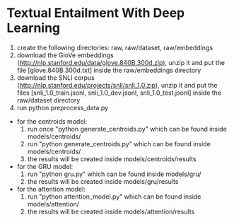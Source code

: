 # Textual Entailment With Deep Learning
1. create the following directories: raw, raw/dataset, raw/embeddings
2. download the GloVe embeddings (http://nlp.stanford.edu/data/glove.840B.300d.zip), unzip it and put the file [glove.840B.300d.txt] inside the raw/embeddings directory
3. download the SNLI corpus (http://nlp.stanford.edu/projects/snli/snli_1.0.zip), unzip it and put the files [snli_1.0_train.jsonl, snli_1.0_dev.jsonl, snli_1.0_test.jsonl] inside the raw/dataset directory
4. run python preprocess_data.py

* for the centroids model:
  1. run once "python generate_centroids.py" which can be found inside models/centroids/
  2. run "python generate_centroids.py" which can be found inside models/centroids/
  3. the results will be created inside models/centroids/results
* for the GRU model:
  1. run "python gru.py" which can be found inside models/gru/
  2. the results will be created inside models/gru/results
* for the attention model:
  1. run "python attention_model.py" which can be found inside models/attention/
  2. the results will be created inside models/attention/results
